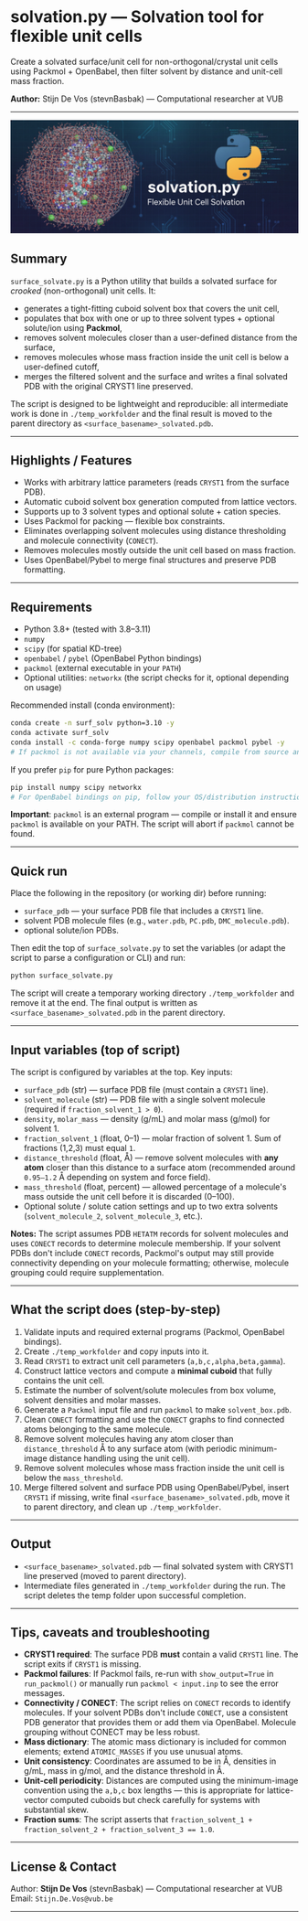 # solvation.py — Solvation tool for flexible unit cells

Create a solvated surface/unit cell for non-orthogonal/crystal unit cells using Packmol + OpenBabel, then filter solvent by distance and unit-cell mass fraction.

**Author:** Stijn De Vos (stevnBasbak) — Computational researcher at VUB

---


<p align="center">
  <img alt="cover" src="./cover.png" style="max-width:100%; height:auto;" />
</p>



## Summary

`surface_solvate.py` is a Python utility that builds a solvated surface for *crooked* (non-orthogonal) unit cells. It:

* generates a tight-fitting cuboid solvent box that covers the unit cell,
* populates that box with one or up to three solvent types + optional solute/ion using **Packmol**,
* removes solvent molecules closer than a user-defined distance from the surface,
* removes molecules whose mass fraction inside the unit cell is below a user-defined cutoff,
* merges the filtered solvent and the surface and writes a final solvated PDB with the original CRYST1 line preserved.

The script is designed to be lightweight and reproducible: all intermediate work is done in `./temp_workfolder` and the final result is moved to the parent directory as `<surface_basename>_solvated.pdb`.

---

## Highlights / Features

* Works with arbitrary lattice parameters (reads `CRYST1` from the surface PDB).
* Automatic cuboid solvent box generation computed from lattice vectors.
* Supports up to 3 solvent types and optional solute + cation species.
* Uses Packmol for packing — flexible box constraints.
* Eliminates overlapping solvent molecules using distance thresholding and molecule connectivity (`CONECT`).
* Removes molecules mostly outside the unit cell based on mass fraction.
* Uses OpenBabel/Pybel to merge final structures and preserve PDB formatting.

---

## Requirements

* Python 3.8+ (tested with 3.8–3.11)
* `numpy`
* `scipy` (for spatial KD-tree)
* `openbabel` / `pybel` (OpenBabel Python bindings)
* `packmol` (external executable in your `PATH`)
* Optional utilities: `networkx` (the script checks for it, optional depending on usage)

Recommended install (conda environment):

```bash
conda create -n surf_solv python=3.10 -y
conda activate surf_solv
conda install -c conda-forge numpy scipy openbabel packmol pybel -y
# If packmol is not available via your channels, compile from source and add to PATH
```

If you prefer `pip` for pure Python packages:

```bash
pip install numpy scipy networkx
# For OpenBabel bindings on pip, follow your OS/distribution instructions or use conda-forge
```

**Important**: `packmol` is an external program — compile or install it and ensure `packmol` is available on your PATH. The script will abort if `packmol` cannot be found.

---

## Quick run

Place the following in the repository (or working dir) before running:

* `surface_pdb` — your surface PDB file that includes a `CRYST1` line.
* solvent PDB molecule files (e.g., `water.pdb`, `PC.pdb`, `DMC_molecule.pdb`).
* optional solute/ion PDBs.

Then edit the top of `surface_solvate.py` to set the variables (or adapt the script to parse a configuration or CLI) and run:

```bash
python surface_solvate.py
```

The script will create a temporary working directory `./temp_workfolder` and remove it at the end. The final output is written as `<surface_basename>_solvated.pdb` in the parent directory.

---

## Input variables (top of script)

The script is configured by variables at the top. Key inputs:

* `surface_pdb` (str) — surface PDB file (must contain a `CRYST1` line).
* `solvent_molecule` (str) — PDB file with a single solvent molecule (required if `fraction_solvent_1 > 0`).
* `density`, `molar_mass` — density (g/mL) and molar mass (g/mol) for solvent 1.
* `fraction_solvent_1` (float, 0–1) — molar fraction of solvent 1. Sum of fractions (1,2,3) must equal `1`.
* `distance_threshold` (float, Å) — remove solvent molecules with **any atom** closer than this distance to a surface atom (recommended around `0.95–1.2` Å depending on system and force field).
* `mass_threshold` (float, percent) — allowed percentage of a molecule's mass outside the unit cell before it is discarded (0–100).
* Optional solute / solute cation settings and up to two extra solvents (`solvent_molecule_2`, `solvent_molecule_3`, etc.).

**Notes:** The script assumes PDB `HETATM` records for solvent molecules and uses `CONECT` records to determine molecule membership. If your solvent PDBs don't include `CONECT` records, Packmol's output may still provide connectivity depending on your molecule formatting; otherwise, molecule grouping could require supplementation.

---

## What the script does (step-by-step)

1. Validate inputs and required external programs (Packmol, OpenBabel bindings).
2. Create `./temp_workfolder` and copy inputs into it.
3. Read `CRYST1` to extract unit cell parameters (`a,b,c,alpha,beta,gamma`).
4. Construct lattice vectors and compute a **minimal cuboid** that fully contains the unit cell.
5. Estimate the number of solvent/solute molecules from box volume, solvent densities and molar masses.
6. Generate a `Packmol` input file and run `packmol` to make `solvent_box.pdb`.
7. Clean `CONECT` formatting and use the `CONECT` graphs to find connected atoms belonging to the same molecule.
8. Remove solvent molecules having any atom closer than `distance_threshold` Å to any surface atom (with periodic minimum-image distance handling using the unit cell).
9. Remove solvent molecules whose mass fraction inside the unit cell is below the `mass_threshold`.
10. Merge filtered solvent and surface PDB using OpenBabel/Pybel, insert `CRYST1` if missing, write final `<surface_basename>_solvated.pdb`, move it to parent directory, and clean up `./temp_workfolder`.

---

## Output

* `<surface_basename>_solvated.pdb` — final solvated system with CRYST1 line preserved (moved to parent directory).
* Intermediate files generated in `./temp_workfolder` during the run. The script deletes the temp folder upon successful completion.

---

## Tips, caveats and troubleshooting

* **CRYST1 required**: The surface PDB **must** contain a valid `CRYST1` line. The script exits if `CRYST1` is missing.
* **Packmol failures**: If Packmol fails, re-run with `show_output=True` in `run_packmol()` or manually run `packmol < input.inp` to see the error messages.
* **Connectivity / CONECT**: The script relies on `CONECT` records to identify molecules. If your solvent PDBs don't include `CONECT`, use a consistent PDB generator that provides them or add them via OpenBabel. Molecule grouping without CONECT may be less robust.
* **Mass dictionary**: The atomic mass dictionary is included for common elements; extend `ATOMIC_MASSES` if you use unusual atoms.
* **Unit consistency**: Coordinates are assumed to be in Å, densities in g/mL, mass in g/mol, and the distance threshold in Å.
* **Unit-cell periodicity**: Distances are computed using the minimum-image convention using the `a,b,c` box lengths — this is appropriate for lattice-vector computed cuboids but check carefully for systems with substantial skew.
* **Fraction sums**: The script asserts that `fraction_solvent_1 + fraction_solvent_2 + fraction_solvent_3 == 1.0`.

---

## License & Contact

Author: **Stijn De Vos** (stevnBasbak) — Computational researcher at VUB
Email: `Stijn.De.Vos@vub.be`

---
